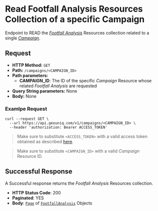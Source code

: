 # Read Footfall Analysis Resources Collection of a specific Campaign

Endpoint to READ the [*Footfall Analysis*](/api/reference/resources/resources/user-created/campaign-footfall.md) Resources collection related to a single [*Campaign*](/api/reference/resources/resources/user-created/campaign.md).

## Request

* **HTTP Method:** `GET`
* **Path:** `/campaigns/<CAMPAIGN_ID>`
* **Path parameters:**
    * **CAMPAIGN_ID**: The ID of the specific *Campaign* Resource whose related *Footfall Analysis* are requested
* **Query String parameters:** None
* **Body:** None
    
### Examlpe Request


```shell
curl --request GET \
  --url https://api.geouniq.com/v1/campaigns/<CAMPAIGN_ID> \
  --header 'authorization: Bearer ACCESS_TOKEN'
```

> Make sure to substitute `<ACCESS_TOKEN>` with a valid access token obtained as described [here](/api/reference/general-aspects/auth.md).

> Make sure to substitute `<CAMPAIGN_ID>` with a valid *Campaign* Resource ID.

## Successful Response

A Successful response returns the *Footfall Analysis* Resources collection.

* **HTTP Status Code**: 200
* **Paginated**: YES
* **Body**: [`Page`](/api/reference/data-models/common/page.md) of [`FootfallAnalysis`](/api/reference/data-modelsata-models/resources/user-created/campaign-footfall.md) Objects



